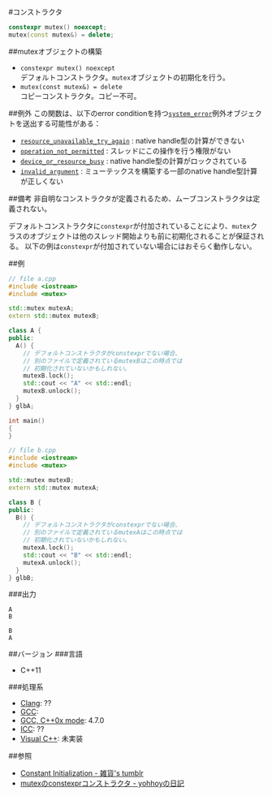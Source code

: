 #コンストラクタ
```cpp
constexpr mutex() noexcept;
mutex(const mutex&) = delete;
```

##mutexオブジェクトの構築
- `constexpr mutex() noexcept`<br/>デフォルトコンストラクタ。`mutex`オブジェクトの初期化を行う。
- `mutex(const mutex&) = delete`<br/>コピーコンストラクタ。コピー不可。


##例外
この関数は、以下のerror conditionを持つ[`system_error`](/reference/system_error/system_error.md)例外オブジェクトを送出する可能性がある：
- [`resource_unavailable_try_again`](/reference/system_error/errc.md) : native handle型の計算ができない
- [`operation_not_permitted`](/reference/system_error/errc.md) : スレッドにこの操作を行う権限がない
- [`device_or_resource_busy`](/reference/system_error/errc.md) : native handle型の計算がロックされている
- [`invalid_argument`](/reference/system_error/errc.md) : ミューテックスを構築する一部のnative handle型計算が正しくない


##備考
非自明なコンストラクタが定義されるため、ムーブコンストラクタは定義されない。 

デフォルトコンストラクタに`constexpr`が付加されていることにより、`mutex`クラスのオブジェクトは他のスレッド開始よりも前に初期化されることが保証される。
以下の例は`constexpr`が付加されていない場合にはおそらく動作しない。

##例
```cpp
// file a.cpp
#include <iostream>
#include <mutex>

std::mutex mutexA;
extern std::mutex mutexB;

class A {
public:
  A() {
    // デフォルトコンストラクタがconstexprでない場合、
    // 別のファイルで定義されているmutexBはこの時点では
    // 初期化されていないかもしれない。
    mutexB.lock();
    std::cout << "A" << std::endl;
    mutexB.unlock();
  }
} glbA;

int main()
{
}
```

```cpp
// file b.cpp
#include <iostream>
#include <mutex>

std::mutex mutexB;
extern std::mutex mutexA;

class B {
public:
  B() {
    // デフォルトコンストラクタがconstexprでない場合、
    // 別のファイルで定義されているmutexAはこの時点では
    // 初期化されていないかもしれない。
    mutexA.lock();
    std::cout << "B" << std::endl;
    mutexA.unlock();
  }
} glbB;
```

###出力
```
A
B
```

```
B
A
```

##バージョン
###言語
- C++11

###処理系
- [Clang](/implementation#clang.md): ??
- [GCC](/implementation#gcc.md): 
- [GCC, C++0x mode](/implementation#gcc.md): 4.7.0
- [ICC](/implementation#icc.md): ??
- [Visual C++](/implementation#visual_cpp.md): 未実装


##参照
- [Constant Initialization - 雑貨's tumblr](http://zakkas783.tumblr.com/post/25490513807/constant-initialization)
- [mutexのconstexprコンストラクタ - yohhoyの日記](http://d.hatena.ne.jp/yohhoy/20120621/p1)

